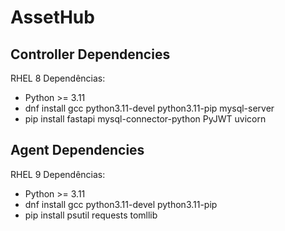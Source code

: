 # AssetHub

## Controller Dependencies
RHEL 8
  Dependências:
  - Python >= 3.11
  - dnf install gcc python3.11-devel python3.11-pip mysql-server
  - pip install fastapi mysql-connector-python PyJWT uvicorn

## Agent Dependencies
RHEL 9
  Dependências:
  - Python >= 3.11
  - dnf install gcc python3.11-devel python3.11-pip 
  - pip install psutil requests tomllib
